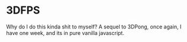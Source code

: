 # 3DFPS
Why do I do this kinda shit to myself? A sequel to 3DPong, once again, I have one week, and its in pure vanilla javascript.
